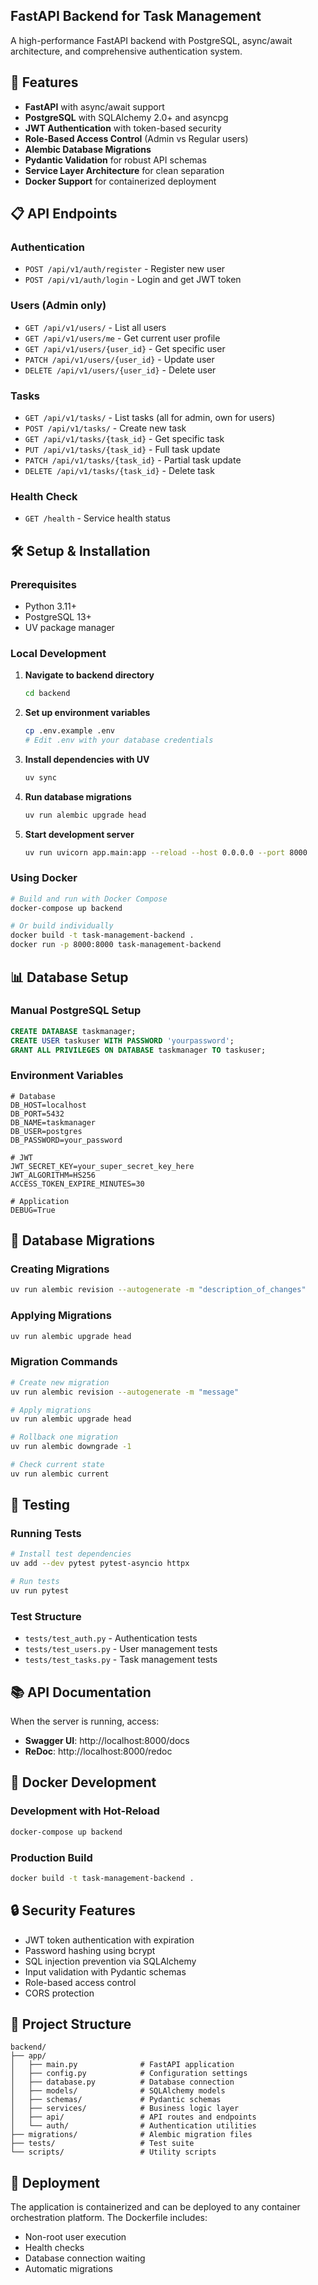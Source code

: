 ## FastAPI Backend for Task Management

A high-performance FastAPI backend with PostgreSQL, async/await architecture, and comprehensive authentication system.

## 🚀 Features

- **FastAPI** with async/await support
- **PostgreSQL** with SQLAlchemy 2.0+ and asyncpg
- **JWT Authentication** with token-based security
- **Role-Based Access Control** (Admin vs Regular users)
- **Alembic Database Migrations**
- **Pydantic Validation** for robust API schemas
- **Service Layer Architecture** for clean separation
- **Docker Support** for containerized deployment

## 📋 API Endpoints

### Authentication

- `POST /api/v1/auth/register` - Register new user
- `POST /api/v1/auth/login` - Login and get JWT token

### Users (Admin only)

- `GET /api/v1/users/` - List all users
- `GET /api/v1/users/me` - Get current user profile
- `GET /api/v1/users/{user_id}` - Get specific user
- `PATCH /api/v1/users/{user_id}` - Update user
- `DELETE /api/v1/users/{user_id}` - Delete user

### Tasks

- `GET /api/v1/tasks/` - List tasks (all for admin, own for users)
- `POST /api/v1/tasks/` - Create new task
- `GET /api/v1/tasks/{task_id}` - Get specific task
- `PUT /api/v1/tasks/{task_id}` - Full task update
- `PATCH /api/v1/tasks/{task_id}` - Partial task update
- `DELETE /api/v1/tasks/{task_id}` - Delete task

### Health Check

- `GET /health` - Service health status

## 🛠️ Setup & Installation

### Prerequisites

- Python 3.11+
- PostgreSQL 13+
- UV package manager

### Local Development

1. **Navigate to backend directory**

   ```bash
   cd backend
   ```

2. **Set up environment variables**

   ```bash
   cp .env.example .env
   # Edit .env with your database credentials
   ```

3. **Install dependencies with UV**

   ```bash
   uv sync
   ```

4. **Run database migrations**

   ```bash
   uv run alembic upgrade head
   ```

5. **Start development server**
   ```bash
   uv run uvicorn app.main:app --reload --host 0.0.0.0 --port 8000
   ```

### Using Docker

```bash
# Build and run with Docker Compose
docker-compose up backend

# Or build individually
docker build -t task-management-backend .
docker run -p 8000:8000 task-management-backend
```

## 📊 Database Setup

### Manual PostgreSQL Setup

```sql
CREATE DATABASE taskmanager;
CREATE USER taskuser WITH PASSWORD 'yourpassword';
GRANT ALL PRIVILEGES ON DATABASE taskmanager TO taskuser;
```

### Environment Variables

```env
# Database
DB_HOST=localhost
DB_PORT=5432
DB_NAME=taskmanager
DB_USER=postgres
DB_PASSWORD=your_password

# JWT
JWT_SECRET_KEY=your_super_secret_key_here
JWT_ALGORITHM=HS256
ACCESS_TOKEN_EXPIRE_MINUTES=30

# Application
DEBUG=True
```

## 🔄 Database Migrations

### Creating Migrations

```bash
uv run alembic revision --autogenerate -m "description_of_changes"
```

### Applying Migrations

```bash
uv run alembic upgrade head
```

### Migration Commands

```bash
# Create new migration
uv run alembic revision --autogenerate -m "message"

# Apply migrations
uv run alembic upgrade head

# Rollback one migration
uv run alembic downgrade -1

# Check current state
uv run alembic current
```

## 🧪 Testing

### Running Tests

```bash
# Install test dependencies
uv add --dev pytest pytest-asyncio httpx

# Run tests
uv run pytest
```

### Test Structure

- `tests/test_auth.py` - Authentication tests
- `tests/test_users.py` - User management tests
- `tests/test_tasks.py` - Task management tests

## 📚 API Documentation

When the server is running, access:

- **Swagger UI**: http://localhost:8000/docs
- **ReDoc**: http://localhost:8000/redoc

## 🐳 Docker Development

### Development with Hot-Reload

```bash
docker-compose up backend
```

### Production Build

```bash
docker build -t task-management-backend .
```

## 🔒 Security Features

- JWT token authentication with expiration
- Password hashing using bcrypt
- SQL injection prevention via SQLAlchemy
- Input validation with Pydantic schemas
- Role-based access control
- CORS protection

## 📁 Project Structure

```
backend/
├── app/
│   ├── main.py              # FastAPI application
│   ├── config.py            # Configuration settings
│   ├── database.py          # Database connection
│   ├── models/              # SQLAlchemy models
│   ├── schemas/             # Pydantic schemas
│   ├── services/            # Business logic layer
│   ├── api/                 # API routes and endpoints
│   └── auth/                # Authentication utilities
├── migrations/              # Alembic migration files
├── tests/                   # Test suite
└── scripts/                 # Utility scripts
```

## 🚀 Deployment

The application is containerized and can be deployed to any container orchestration platform. The Dockerfile includes:

- Non-root user execution
- Health checks
- Database connection waiting
- Automatic migrations
